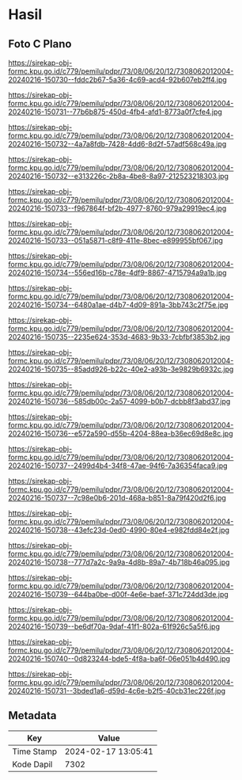 # Hasil

## Foto C Plano

https://sirekap-obj-formc.kpu.go.id/c779/pemilu/pdpr/73/08/06/20/12/7308062012004-20240216-150730--fddc2b67-5a36-4c69-acd4-92b607eb2ff4.jpg

https://sirekap-obj-formc.kpu.go.id/c779/pemilu/pdpr/73/08/06/20/12/7308062012004-20240216-150731--77b6b875-450d-4fb4-afd1-8773a0f7cfe4.jpg

https://sirekap-obj-formc.kpu.go.id/c779/pemilu/pdpr/73/08/06/20/12/7308062012004-20240216-150732--4a7a8fdb-7428-4dd6-8d2f-57adf568c49a.jpg

https://sirekap-obj-formc.kpu.go.id/c779/pemilu/pdpr/73/08/06/20/12/7308062012004-20240216-150732--e313226c-2b8a-4be8-8a97-212523218303.jpg

https://sirekap-obj-formc.kpu.go.id/c779/pemilu/pdpr/73/08/06/20/12/7308062012004-20240216-150733--f967864f-bf2b-4977-8760-979a29919ec4.jpg

https://sirekap-obj-formc.kpu.go.id/c779/pemilu/pdpr/73/08/06/20/12/7308062012004-20240216-150733--051a5871-c8f9-411e-8bec-e899955bf067.jpg

https://sirekap-obj-formc.kpu.go.id/c779/pemilu/pdpr/73/08/06/20/12/7308062012004-20240216-150734--556ed16b-c78e-4df9-8867-4715794a9a1b.jpg

https://sirekap-obj-formc.kpu.go.id/c779/pemilu/pdpr/73/08/06/20/12/7308062012004-20240216-150734--6480a1ae-d4b7-4d09-891a-3bb743c2f75e.jpg

https://sirekap-obj-formc.kpu.go.id/c779/pemilu/pdpr/73/08/06/20/12/7308062012004-20240216-150735--2235e624-353d-4683-9b33-7cbfbf3853b2.jpg

https://sirekap-obj-formc.kpu.go.id/c779/pemilu/pdpr/73/08/06/20/12/7308062012004-20240216-150735--85add926-b22c-40e2-a93b-3e9829b6932c.jpg

https://sirekap-obj-formc.kpu.go.id/c779/pemilu/pdpr/73/08/06/20/12/7308062012004-20240216-150736--585db00c-2a57-4099-b0b7-dcbb8f3abd37.jpg

https://sirekap-obj-formc.kpu.go.id/c779/pemilu/pdpr/73/08/06/20/12/7308062012004-20240216-150736--e572a590-d55b-4204-88ea-b36ec69d8e8c.jpg

https://sirekap-obj-formc.kpu.go.id/c779/pemilu/pdpr/73/08/06/20/12/7308062012004-20240216-150737--2499d4b4-34f8-47ae-94f6-7a36354faca9.jpg

https://sirekap-obj-formc.kpu.go.id/c779/pemilu/pdpr/73/08/06/20/12/7308062012004-20240216-150737--7c98e0b6-201d-468a-b851-8a79f420d2f6.jpg

https://sirekap-obj-formc.kpu.go.id/c779/pemilu/pdpr/73/08/06/20/12/7308062012004-20240216-150738--43efc23d-0ed0-4990-80e4-e982fdd84e2f.jpg

https://sirekap-obj-formc.kpu.go.id/c779/pemilu/pdpr/73/08/06/20/12/7308062012004-20240216-150738--777d7a2c-9a9a-4d8b-89a7-4b718b46a095.jpg

https://sirekap-obj-formc.kpu.go.id/c779/pemilu/pdpr/73/08/06/20/12/7308062012004-20240216-150739--644ba0be-d00f-4e6e-baef-371c724dd3de.jpg

https://sirekap-obj-formc.kpu.go.id/c779/pemilu/pdpr/73/08/06/20/12/7308062012004-20240216-150739--be6df70a-9daf-41f1-802a-61f926c5a5f6.jpg

https://sirekap-obj-formc.kpu.go.id/c779/pemilu/pdpr/73/08/06/20/12/7308062012004-20240216-150740--0d823244-bde5-4f8a-ba6f-06e051b4d490.jpg

https://sirekap-obj-formc.kpu.go.id/c779/pemilu/pdpr/73/08/06/20/12/7308062012004-20240216-150731--3bded1a6-d59d-4c6e-b2f5-40cb31ec226f.jpg


## Metadata

| Key        | Value               |
| ---------- | ------------------- |
| Time Stamp | 2024-02-17 13:05:41 |
| Kode Dapil | 7302                |



